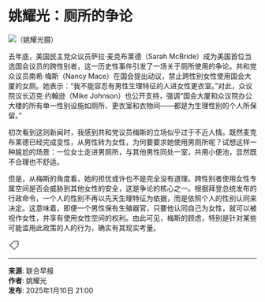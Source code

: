# 姚耀光：厕所的争论

![（姚耀光摄）](https://cassette.sphdigital.com.sg/image/zaobao/05c4c43888fb12091e352232b09a53c5479d87f2d4bb6a751c9d7e875f263025?o=zbimg&oloc=se)

去年底，美国民主党众议员萨拉·麦克布莱德（Sarah McBride）成为美国首位当选国会议员的跨性别者，这一历史性事件引发了一场关于厕所使用的争论。共和党众议员南希·梅斯（Nancy Mace）在国会提出动议，禁止跨性别女性使用国会大厦的女厕。她表示：“我不能容忍有男性生理特征的人进女性更衣室。”对此，众议院议长迈克·约翰逊（Mike Johnson）也公开支持，强调“国会大厦和众议院办公大楼的所有单一性别设施如厕所、更衣室和衣物间——都是为生理性别的个人所保留。”

初次看到这则新闻时，我感到共和党议员梅斯的立场似乎过于不近人情。既然麦克布莱德已经完成变性，从男性转为女性，为何要要求她使用男厕所呢？试想这样一种尴尬的场景：一位女士走进男厕所，与其他男性同处一室，共用小便池，显然既不合理也不舒适。

但是，从梅斯的角度看，她的担忧或许也不是完全没有道理。跨性别者使用女性专属空间是否会威胁到其他女性的安全，这是争论的核心之一。根据拜登总统发布的行政命令，一个人的性别不再以先天生理特征为依据，而是依照个人的性别认同来决定。这意味着，即便一个男性保有生殖器官，只要他认同自己为女性，就可以被视作女性，并享有使用女性空间的权利。由此可见，梅斯的顾虑，特别是针对某些可能滥用此政策的人的行为，确实有其现实考量。

![tag icon](data:image/svg+xml,%3csvg%20width='24'%20height='24'%20viewBox='0%200%2024%2024'%20fill='none'%20xmlns='http://www.w3.org/2000/svg'%3e%3cpath%20d='M15.9998%209C16.5521%209%2016.9998%208.55229%2016.9998%208C16.9998%207.44772%2016.5521%207%2015.9998%207C15.4476%207%2014.9998%207.44772%2014.9998%208C14.9998%208.55229%2015.4476%209%2015.9998%209Z'%20fill='%236F6F6F'/%3e%3cpath%20fill-rule='evenodd'%20clip-rule='evenodd'%20d='M10.707%203.29289C10.8945%203.10536%2011.1488%203%2011.4141%203H19.9998C20.5521%203%2020.9998%203.44772%2020.9998%204V12.5858C20.9998%2012.851%2020.8945%2013.1054%2020.707%2013.2929L12.707%2021.2929C12.3164%2021.6834%2011.6833%2021.6834%2011.2927%2021.2929L2.70696%2012.7071C2.31643%2012.3166%202.31643%2011.6834%202.70696%2011.2929L10.707%203.29289ZM18.9998%205V12.1716L11.9998%2019.1716L4.82828%2012L11.8283%205H18.9998Z'%20fill='%236F6F6F'/%3e%3c/svg%3e)

---

**来源**: 联合早报  
**作者**: 姚耀光  
**发布**: 2025年1月10日 21:00  